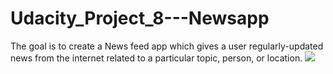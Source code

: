 # Udacity_Project_8---Newsapp
The goal is to create a News feed app which gives a user regularly-updated news from the internet related to a particular topic, person, or location.
<a href='https://photos.google.com/share/AF1QipO-6VTx7jr0c3_MJhm5ZXqzh2upYboyr0PBRsIblxY3tUWdaivwDppyQB57bA8K5Q?key=ejlsVlpqYmtzQnBaT25pOThVaG1QblZBSDk2ZXZn&source=ctrlq.org'><img src='https://lh3.googleusercontent.com/sUF5iKTyhY8_bQMOOgJejYJlBLXLkIxN6Ln_iJoq8gtAI_SkP71vnGm75mL6aBAkaZvZ6Anjqk4Fst2tdp_LpWAF-u2lRoLbL2oI101kLq6oyvAygeJ6Y7q8vMhyq1UXtH4MJ2A1eGk' /></a>
